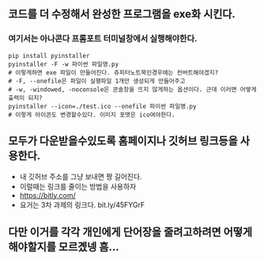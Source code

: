 ## 코드를 더 수정해서 완성한 프로그램을 exe화 시킨다.
### 여기서는 아나콘다 프롬포트 터미널창에서 실행해야한다.

```
pip install pyinstaller
pyinstaller -F -w 파이썬 파일명.py
# 이렇게하면 exe 파일이 만들어진다. 쥬피터노트북인경우에는 컨버트해야겠지?
# -F, --onefile은 파일이 실행파일 1개만 생성되게 만들어주고
# -w, -windowed, -noconsole은 콘솔창을 뜨지 않게하는 옵션이다. 근데 이러면 어떻게 출력이 되지?
pyinstaller --icon=./test.ico --onefile 파이썬 파일명.py
# 이렇게 아이콘도 변경할수있다. 이미지 포맷은 ico여야한다.

```
## 모두가 다운받을수있도록 홈페이지나 깃허브 링크등을 사용한다.

- 내 깃허브 주소를 그냥 보내면 짱 길어진다.
- 이럴때는 링크를 줄이는 방법을 사용하자
- https://bitly.com/
- 요거는 3차 과제의 링크다. bit.ly/45FYGrF 

## 다만 이거를 각각 개인에게 단어장을 줄려고하려면 어떻게 해야할지를 모르곘넹 흠...
